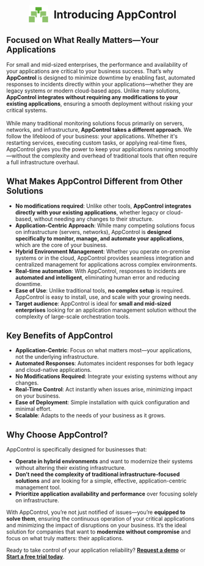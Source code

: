 <div style="display: flex; justify-content: center; align-items: center;">
  <img src="logo.svg" alt="AppControl Logo" style="width: 50px; height: auto; margin-right: 15px;" />
  <h1 style="margin: 0;">Introducing AppControl</h1>
</div>

## Focused on What Really Matters—Your Applications

For small and mid-sized enterprises, the performance and availability of your applications are critical to your business success. That’s why **AppControl** is designed to minimize downtime by enabling fast, automated responses to incidents directly within your applications—whether they are legacy systems or modern cloud-based apps. Unlike many solutions, **AppControl integrates without requiring any modifications to your existing applications**, ensuring a smooth deployment without risking your critical systems.
</br></br>
While many traditional monitoring solutions focus primarily on servers, networks, and infrastructure, **AppControl takes a different approach**. We follow the lifeblood of your business: your applications. Whether it's restarting services, executing custom tasks, or applying real-time fixes, AppControl gives you the power to keep your applications running smoothly—without the complexity and overhead of traditional tools that often require a full infrastructure overhaul.

## What Makes AppControl Different from Other Solutions

-   **No modifications required**: Unlike other tools, **AppControl integrates directly with your existing applications**, whether legacy or cloud-based, without needing any changes to their structure.
-   **Application-Centric Approach**: While many competing solutions focus on infrastructure (servers, networks), AppControl is **designed specifically to monitor, manage, and automate your applications**, which are the core of your business.
-   **Hybrid Environment Management**: Whether you operate on-premise systems or in the cloud, AppControl provides seamless integration and centralized management for applications across complex environments.
-   **Real-time automation**: With AppControl, responses to incidents are **automated and intelligent**, eliminating human error and reducing downtime.
-   **Ease of Use**: Unlike traditional tools, **no complex setup** is required. AppControl is easy to install, use, and scale with your growing needs.
-   **Target audience**: AppControl is ideal for **small and mid-sized enterprises** looking for an application management solution without the complexity of large-scale orchestration tools.

## Key Benefits of AppControl

-   **Application-Centric**: Focus on what matters most—your applications, not the underlying infrastructure.
-   **Automated Responses**: Automates incident responses for both legacy and cloud-native applications.
-   **No Modifications Required**: Integrate your existing systems without any changes.
-   **Real-Time Control**: Act instantly when issues arise, minimizing impact on your business.
-   **Ease of Deployment**: Simple installation with quick configuration and minimal effort.
-   **Scalable**: Adapts to the needs of your business as it grows.

## Why Choose AppControl?

AppControl is specifically designed for businesses that:

-   **Operate in hybrid environments** and want to modernize their systems without altering their existing infrastructure.
-   **Don’t need the complexity of traditional infrastructure-focused solutions** and are looking for a simple, effective, application-centric management tool.
-   **Prioritize application availability and performance** over focusing solely on infrastructure.

With AppControl, you’re not just notified of issues—you’re **equipped to solve them**, ensuring the continuous operation of your critical applications and minimizing the impact of disruptions on your business. It’s the ideal solution for companies that want to **modernize without compromise** and focus on what truly matters: their applications.

Ready to take control of your application reliability? **[Request a demo](https://ask.invivoo.com/appcontrol)** or **[Start a free trial today](https://appcontrol.xcomponent.com/dashboard)**.
